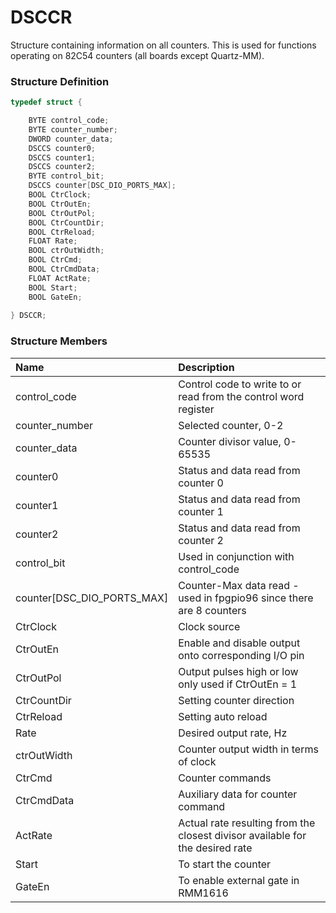 # DSCCR

Structure containing information on all counters. This is used for functions operating on 82C54 counters \(all boards except Quartz-MM\).

### Structure Definition

```c
typedef struct {

    BYTE control_code;
    BYTE counter_number;
    DWORD counter_data;
    DSCCS counter0;
    DSCCS counter1;
    DSCCS counter2;
    BYTE control_bit;
    DSCCS counter[DSC_DIO_PORTS_MAX];
    BOOL CtrClock;
    BOOL CtrOutEn;
    BOOL CtrOutPol;
    BOOL CtrCountDir;
    BOOL CtrReload;
    FLOAT Rate;
    BOOL ctrOutWidth;
    BOOL CtrCmd;
    BOOL CtrCmdData;
    FLOAT ActRate;
    BOOL Start;
    BOOL GateEn;
    
} DSCCR;
```

### Structure Members

| Name | Description |
| :--- | :--- |
| control\_code | Control code to write to or read from the control word register |
| counter\_number | Selected counter, 0-2 |
| counter\_data | Counter divisor value, 0-65535 |
| counter0 | Status and data read from counter 0 |
| counter1 | Status and data read from counter 1 |
| counter2 | Status and data read from counter 2 |
| control\_bit | Used in conjunction with control\_code |
| counter\[DSC\_DIO\_PORTS\_MAX\] | Counter-Max data read - used in fpgpio96 since there are 8 counters |
| CtrClock | Clock source |
| CtrOutEn | Enable and disable output onto corresponding I/O pin |
| CtrOutPol | Output pulses high or low only used if CtrOutEn = 1 |
| CtrCountDir | Setting counter direction |
| CtrReload | Setting auto reload |
| Rate | Desired output rate, Hz |
| ctrOutWidth | Counter output width in terms of clock |
| CtrCmd | Counter commands |
| CtrCmdData | Auxiliary data for counter command |
| ActRate | Actual rate resulting from the closest divisor available for the desired rate |
| Start | To start the counter |
| GateEn | To enable external gate in RMM1616 |

